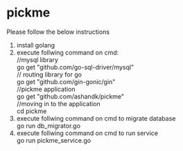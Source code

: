 # pickme
Please follow the below instructions

1. install golang
2. execute follwing command on cmd:
  <br>//mysql library 
  <br>go get "github.com/go-sql-driver/mysql"
  <br>// routing library for go
  <br>go get "github.com/gin-gonic/gin"
  <br>//pickme application
  <br>go get "github.com/ashandk/pickme"
  <br>//moving in to the application
  <br>cd pickme
3. execute follwing command on cmd to migrate database
  <br>go run db_migrator.go
4. execute follwing command on cmd to run service
  <br>go run pickme_service.go



